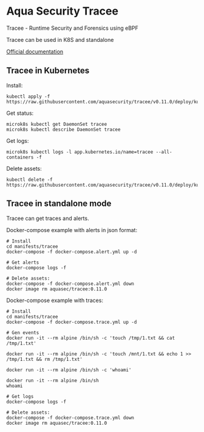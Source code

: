 Aqua Security Tracee
====================

Tracee - Runtime Security and Forensics using eBPF

Tracee can be used in K8S and standalone

[Official documentation](https://aquasecurity.github.io/tracee/v0.11/)


Tracee in Kubernetes
--------------------

Install:

    kubectl apply -f https://raw.githubusercontent.com/aquasecurity/tracee/v0.11.0/deploy/kubernetes/tracee/tracee.yaml

Get status:

    microk8s kubectl get DaemonSet tracee
    microk8s kubectl describe DaemonSet tracee

Get logs:

    microk8s kubectl logs -l app.kubernetes.io/name=tracee --all-containers -f

Delete assets:

    kubectl delete -f https://raw.githubusercontent.com/aquasecurity/tracee/v0.11.0/deploy/kubernetes/tracee/tracee.yaml


Tracee in standalone mode
-------------------------

Tracee can get traces and alerts.

Docker-compose example with alerts in json format:

    # Install
    cd manifests/tracee
    docker-compose -f docker-compose.alert.yml up -d

    # Get alerts
    docker-compose logs -f

    # Delete assets:
    docker-compose -f docker-compose.alert.yml down
    docker image rm aquasec/tracee:0.11.0

Docker-compose example with traces:

    # Install
    cd manifests/tracee
    docker-compose -f docker-compose.trace.yml up -d

    # Gen events
    docker run -it --rm alpine /bin/sh -c 'touch /tmp/1.txt && cat /tmp/1.txt'

    docker run -it --rm alpine /bin/sh -c 'touch /mnt/1.txt && echo 1 >> /tmp/1.txt && rm /tmp/1.txt'

    docker run -it --rm alpine /bin/sh -c 'whoami'

    docker run -it --rm alpine /bin/sh
    whoami

    # Get logs
    docker-compose logs -f

    # Delete assets:
    docker-compose -f docker-compose.trace.yml down
    docker image rm aquasec/tracee:0.11.0

    